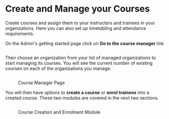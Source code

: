 # Create and Manage your Courses

Create courses and assign them to your instructors and trainees in your organizations. Here you can also set up timetabling and attendance requirements.

On the Admin's getting started page click on **Go to the course manager** link

<figure><img src="../../../../.gitbook/assets/Screenshot 2023-02-15 at 1.01.49 AM.png" alt=""><figcaption></figcaption></figure>

Then choose an organization from your list of managed organizations to start managing its courses. You will see the current number of existing courses on each of the organizations you manage.

<figure><img src="../../../../.gitbook/assets/Screenshot 2023-02-15 at 1.05.28 AM.png" alt=""><figcaption><p>Course Manager Page</p></figcaption></figure>

You will then have options to **create a course** or **enrol trainees** into a created course. These two modules are covered in the next two sections.

<figure><img src="../../../../.gitbook/assets/Screenshot 2023-02-15 at 1.11.01 AM.png" alt=""><figcaption><p>Course Creation and Enrolment Module</p></figcaption></figure>


